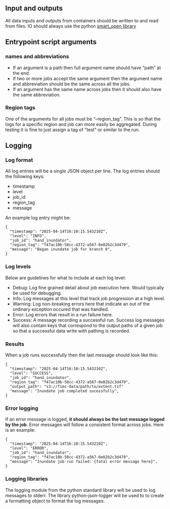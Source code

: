 ## Input and outputs
All data inputs and outputs from containers should be written to and read from files. IO should always use the python [smart_open library](https://pypi.org/project/smart-open/) 

## Entrypoint script arguments

### names and abbreviations

* If an argument is a path then full argument name should have “path” at the end.
* If two or more jobs accept the same argument then the argument name and abbreviation should be the same across all the jobs. 
* If an argument has the same name across jobs then it should also have the same abbreviation.

### Region tags

One of the arguments for all jobs must be “–region_tag”. This is so that the logs for a specific region and job can more easily be aggregated. During testing it is fine to just assign a tag of "test" or similar to the run.

## Logging

### Log format
All log entries will be a single JSON object per line. The log entries should the following keys:

* timestamp
* level
* job_id
* region_tag
* message

An example log entry might be:

```
{
  "timestamp": "2025-04-14T16:10:15.543210Z",
  "level": "INFO",
  "job_id": "hand_inundator",
  "region_tag": "f47ac10b-58cc-4372-a567-0e02b2c3d479",
  "message": "Began inundate job for branch 0",
}
```

### Log levels

Below are guidelines for what to include at each log level:

* Debug: Log fine grained detail about job execution here. Would typically be used for debugging.
* Info: Log messages at this level that track job progression at a high level.
* Warning: Log non-breaking errors here that indicate an out of the ordinary exception occured that was handled.
* Error: Log errors that result in a run failure here.
* Success: A message recording a successful run. Success log messages will also contain keys that correspond to the output paths of a given job so that a successful data write with pathing is recorded.

### Results

When a job runs successfully then the last message should look like this:

```
{
  "timestamp": "2025-04-14T16:10:15.543210Z",
  "level": "SUCCESS",
  "job_id": "hand_inundator",
  "region_tag": "f47ac10b-58cc-4372-a567-0e02b2c3d479",
  "output_path": "s3://fimc-data/path/to/extent.tif"
  "message": "Inundate job completed sucessfully",
}
```

### Error logging

If an error message is logged, **it should always be the last message logged by the job**. Error messages will follow a consistent format across jobs. Here is an example:

```
{
  "timestamp": "2025-04-14T16:10:15.543210Z",
  "level": "ERROR",
  "job_id": "hand_inundator",
  "region_tag": "f47ac10b-58cc-4372-a567-0e02b2c3d479",
  "message": "Inundate job run failed: {fatal error message here}",
}
```

### Logging libraries

The logging module from the python standard library will be used to log messages to stderr. The library python-json-logger will be used to to create a formatting object to format the log messages.
